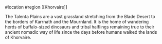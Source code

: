  #location #region [[Khorvaire]]

The Talenta Plains are a vast grassland stretching from the Blade Desert to the borders of Karrnath and the Mournland. It is the home of wandering herds of buffalo-sized dinosaurs and tribal halflings remaining true to their ancient nomadic way of life since the days before humans walked the lands of Khorvaire.
